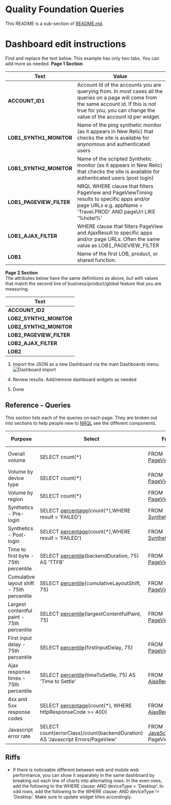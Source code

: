 # Quality Foundation Queries
This README is a sub-section of [README.md](README.md).  

# Dashboard edit instructions

Find and replace the text below.  This example has only two tabs.  You can add more as needed. 
**Page 1 Section**

| Text | Value |
| ----- | ----- |
| **ACCOUNT_ID1** | Account Id of the accounts you are querying from.  In most cases all the queries on a page will come from the same account id.  If this is not true for you, you can change the value of the account id per widget. |
|**LOB1_SYNTH1_MONITOR** | Name of the ping synthetic monitor (as it appears in New Relic) that checks the site is available for anynomous and authenticated users|
|**LOB1_SYNTH2_MONITOR** |  Name of the scripted Synthetic monitor (as it appears in New Relic) that checks the site is available for authenticated users (post login)</tr>
|**LOB1_PAGEVIEW_FILTER** | NRQL WHERE clause that filters PageView and PageViewTiming results to specific apps and/or page URLs e.g. appName = 'Travel.PROD' AND pageUrl LIKE '%hotel%' </tr>
|**LOB1_AJAX_FILTER** | WHERE clause that filters PageView and AjaxResult to specific apps and/or page URLs.  Often the same value as LOB1_PAGEVIEW_FILTER 
|**LOB1** |Name of the first LOB, product, or shared function.|

**Page 2 Section** <br>
The attributes below have the same definitions as above, but with values that match the second line of business/product/global feature that you are measuring. 

| Text | 
| ----- | 
| **ACCOUNT_ID2** |
| **LOB2_SYNTH1_MONITOR** |
| **LOB2_SYNTH2_MONITOR** |
| **LOB2_PAGEVIEW_FILTER** |
| **LOB2_AJAX_FILTER** |
| **LOB2** |

 3. Import the JSON as a new Dashboard via the main Dashboards menu.
![Dashboard import](../images/ImportDashboard.png?raw=true "Dashboard import")

 4. Review results.  Add/remove dashboard widgets as needed
 5. Done


## Reference - Queries

This section lists each of the queries on each page.  They are broken out into sections to help people new to [NRQL](https://docs.newrelic.com/docs/query-your-data/nrql-new-relic-query-language/get-started/introduction-nrql-new-relics-query-language/) see the different components. 

| Purpose | Select | From | Where | Since/Facet/Compare with |
| -------  | ---- | ---- | ----| ---- |
| Overall volume | SELECT count(*) | FROM [PageView](https://docs.newrelic.com/attribute-dictionary/?dataSource=Browser+agent&event=PageView) | WHERE *LOB_PAGEVIEW_FILTER* | SINCE 1 WEEK AGO COMPARE WITH 1 WEEK AGO|
| Volume by device type | SELECT count(*) | FROM [PageView](https://docs.newrelic.com/attribute-dictionary/?dataSource=Browser+agent&event=PageView)  | WHERE *LOB_PAGEVIEW_FILTER* |FACET deviceType SINCE 1 WEEK AGO |
| Volume by region | SELECT count(*) | FROM [PageView](https://docs.newrelic.com/attribute-dictionary/?dataSource=Browser+agent&event=PageView)  |WHERE *LOB_PAGEVIEW_FILTER* |FACET countryCode SINCE 1 WEEK AGO |
| Synthetics - Pre-login| SELECT [percentage](https://docs.newrelic.com/docs/query-your-data/nrql-new-relic-query-language/get-started/nrql-syntax-clauses-functions/#func-percentage)(count(*),WHERE result = 'FAILED') |FROM [SyntheticCheck](https://docs.newrelic.com/attribute-dictionary/?dataSource=Synthetics&event=SyntheticCheck) | WHERE monitorName = *LOB1_SYNTH1_MONITOR* |SINCE 1 WEEK AGO
| Synthetics - Post-login| SELECT [percentage](https://docs.newrelic.com/docs/query-your-data/nrql-new-relic-query-language/get-started/nrql-syntax-clauses-functions/#func-percentage)(count(*),WHERE result = 'FAILED')| FROM [SyntheticCheck](https://docs.newrelic.com/attribute-dictionary/?dataSource=Synthetics&event=SyntheticCheck) | WHERE monitorName = *LOB1_SYNTH2_MONITOR* |SINCE 1 WEEK AGO
| Time to first byte - 75th percentile | SELECT [percentile](https://docs.newrelic.com/docs/query-your-data/nrql-new-relic-query-language/get-started/nrql-syntax-clauses-functions/#func-percentile)(backendDuration, 75) AS 'TTFB'|FROM [PageView](https://docs.newrelic.com/attribute-dictionary/?dataSource=Browser+agent&event=PageView)  |WHERE *LOB_PAGEVIEW_FILTER* |SINCE 1 WEEK AGO
| Cumulative layout shift - 75th percentile| SELECT [percentile](https://docs.newrelic.com/docs/query-your-data/nrql-new-relic-query-language/get-started/nrql-syntax-clauses-functions/#func-percentile)(cumulativeLayoutShift, 75) |FROM [PageViewTiming](https://docs.newrelic.com/attribute-dictionary/?dataSource=Browser+agent&event=PageViewTiming) | WHERE *LOB_PAGEVIEW_FILTER*|SINCE 1 WEEK AGO |
| Largest contentful paint - 75th percentile| SELECT [percentile](https://docs.newrelic.com/docs/query-your-data/nrql-new-relic-query-language/get-started/nrql-syntax-clauses-functions/#func-percentile)(largestContentfulPaint, 75)|FROM [PageViewTiming](https://docs.newrelic.com/attribute-dictionary/?dataSource=Browser+agent&event=PageViewTiming) |WHERE *LOB_PAGEVIEW_FILTER* |SINCE 1 WEEK AGO |
| First input delay - 75th percentile| SELECT [percentile](https://docs.newrelic.com/docs/query-your-data/nrql-new-relic-query-language/get-started/nrql-syntax-clauses-functions/#func-percentile)(firstInputDelay, 75)|FROM [PageViewTiming](https://docs.newrelic.com/attribute-dictionary/?dataSource=Browser+agent&event=PageViewTiming) |WHERE *LOB_PAGEVIEW_FILTER*|SINCE 1 WEEK AGO <br/> |
| Ajax response times - 75th percentile| SELECT [percentile](https://docs.newrelic.com/docs/query-your-data/nrql-new-relic-query-language/get-started/nrql-syntax-clauses-functions/#func-percentile)(timeToSettle, 75) AS 'Time to Settle'|FROM [AjaxRequest](https://docs.newrelic.com/attribute-dictionary/?dataSource=Browser+agent&event=AjaxRequest)  |WHERE *LOB_AJAX_FILTER* |SINCE 1 WEEK AGO |
| 4xx and 5xx response codes| SELECT [percentage](https://docs.newrelic.com/docs/query-your-data/nrql-new-relic-query-language/get-started/nrql-syntax-clauses-functions/#func-percentage)(count(*), WHERE httpResponseCode >= 400) |FROM [AjaxRequest](https://docs.newrelic.com/attribute-dictionary/?dataSource=Browser+agent&event=AjaxRequest) |WHERE *LOB_AJAX_FILTER* |SINCE 1 WEEK AGO |
| Javascript error rate| SELECT count(errorClass)/count(backendDuration) AS 'Javascript Errors/PageView'| FROM [JavaScriptError](https://docs.newrelic.com/attribute-dictionary/?dataSource=Browser+agent&event=JavaScriptError), PageView |WHERE *LOB_PAGEVIEW_FILTER*|SINCE 1 WEEK AGO  |

## Riffs
* If there is noticeable different between web and mobile web performance, you can show it separately in the same dashboard by breaking out each line of charts into alternating rows.  In the even rows, add the following to the WHERE clause: AND deviceType = 'Desktop'.  In odd rows, add the following to the WHERE clause: AND deviceType != 'Desktop'.  Make sure to update widget titles accordingly. 


 